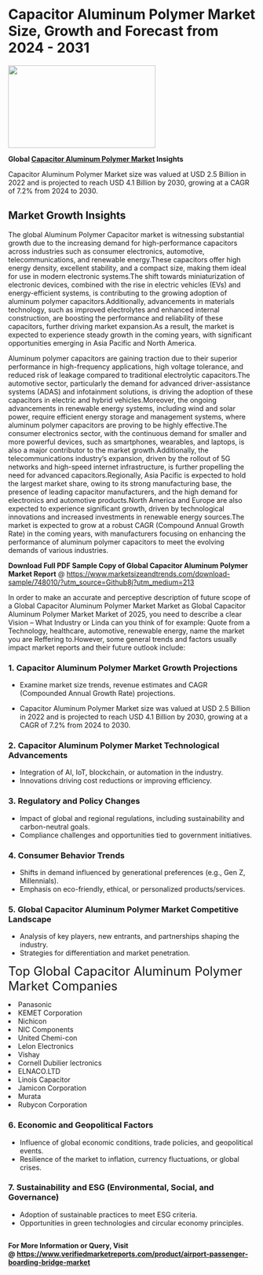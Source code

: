 <H1>Capacitor Aluminum Polymer Market Size, Growth and Forecast from 2024 - 2031</H1><img class="aligncenter size-medium wp-image-584254" src="https://thirdeyenews.in/wp-content/uploads/2024/09/Global-Market-Research-300x168.jpeg" alt="" width="300" height="168" /><p><strong>Global&nbsp;<a href="https://www.marketsizeandtrends.com/download-sample/748010/?utm_source=Github8j?utm_medium=213">Capacitor Aluminum Polymer Market</a> Insights</strong></p><p>Capacitor Aluminum Polymer Market size was valued at USD 2.5 Billion in 2022 and is projected to reach USD 4.1 Billion by 2030, growing at a CAGR of 7.2% from 2024 to 2030.</p><p><h2>Market Growth Insights</h2> <p>The global Aluminum Polymer Capacitor market is witnessing substantial growth due to the increasing demand for high-performance capacitors across industries such as consumer electronics, automotive, telecommunications, and renewable energy.These capacitors offer high energy density, excellent stability, and a compact size, making them ideal for use in modern electronic systems.The shift towards miniaturization of electronic devices, combined with the rise in electric vehicles (EVs) and energy-efficient systems, is contributing to the growing adoption of aluminum polymer capacitors.Additionally, advancements in materials technology, such as improved electrolytes and enhanced internal construction, are boosting the performance and reliability of these capacitors, further driving market expansion.As a result, the market is expected to experience steady growth in the coming years, with significant opportunities emerging in Asia Pacific and North America.</p> <p>Aluminum polymer capacitors are gaining traction due to their superior performance in high-frequency applications, high voltage tolerance, and reduced risk of leakage compared to traditional electrolytic capacitors.The automotive sector, particularly the demand for advanced driver-assistance systems (ADAS) and infotainment solutions, is driving the adoption of these capacitors in electric and hybrid vehicles.Moreover, the ongoing advancements in renewable energy systems, including wind and solar power, require efficient energy storage and management systems, where aluminum polymer capacitors are proving to be highly effective.The consumer electronics sector, with the continuous demand for smaller and more powerful devices, such as smartphones, wearables, and laptops, is also a major contributor to the market growth.Additionally, the telecommunications industry’s expansion, driven by the rollout of 5G networks and high-speed internet infrastructure, is further propelling the need for advanced capacitors.Regionally, Asia Pacific is expected to hold the largest market share, owing to its strong manufacturing base, the presence of leading capacitor manufacturers, and the high demand for electronics and automotive products.North America and Europe are also expected to experience significant growth, driven by technological innovations and increased investments in renewable energy sources.The market is expected to grow at a robust CAGR (Compound Annual Growth Rate) in the coming years, with manufacturers focusing on enhancing the performance of aluminum polymer capacitors to meet the evolving demands of various industries.</p><p><span class=""><strong>Download Full PDF Sample Copy of Global Capacitor Aluminum Polymer Market Report</strong> @ <a href="https://www.marketsizeandtrends.com/download-sample/748010/?utm_source=Github8j?utm_medium=213" target="_blank">https://www.marketsizeandtrends.com/download-sample/748010/?utm_source=Github8j?utm_medium=213</a></span></p><p>In order to make an accurate and perceptive description of future scope of a Global&nbsp;Capacitor Aluminum Polymer Market Market as Global&nbsp;Capacitor Aluminum Polymer Market Market of 2025, you need to describe a clear Vision &ndash; What Industry or Linda can you think of for example: Quote from a Technology, healthcare, automotive, renewable energy, name the market you are Reffering to.However, some general trends and factors usually impact market reports and their future outlook include:</p><h3>1.&nbsp;<strong>Capacitor Aluminum Polymer Market Growth Projections</strong></h3><ul><li>Examine market size trends, revenue estimates and CAGR (Compounded Annual Growth Rate) projections.</li><li><p>Capacitor Aluminum Polymer Market size was valued at USD 2.5 Billion in 2022 and is projected to reach USD 4.1 Billion by 2030, growing at a CAGR of 7.2% from 2024 to 2030.</p></li></ul><h3>2.&nbsp;<strong>Capacitor Aluminum Polymer Market Technological Advancements</strong></h3><ul><li>Integration of AI, IoT, blockchain, or automation in the industry.</li><li>Innovations driving cost reductions or improving efficiency.</li></ul><h3>3.&nbsp;<strong>Regulatory and Policy Changes</strong></h3><ul><li>Impact of global and regional regulations, including sustainability and carbon-neutral goals.</li><li>Compliance challenges and opportunities tied to government initiatives.</li></ul><h3>4.&nbsp;<strong>Consumer Behavior Trends</strong></h3><ul><li>Shifts in demand influenced by generational preferences (e.g., Gen Z, Millennials).</li><li>Emphasis on eco-friendly, ethical, or personalized products/services.</li></ul><h3>5.&nbsp;<strong>Global Capacitor Aluminum Polymer Market Competitive Landscape</strong></h3><ul><li>Analysis of key players, new entrants, and partnerships shaping the industry.</li><li>Strategies for differentiation and market penetration.</li></ul><p data-pm-slice="1 1 []"><span style="color: inherit; font-family: inherit; font-size: 25px;">Top Global Capacitor Aluminum Polymer Market Companies</span></p><div class="" data-test-id=""><p><li>Panasonic</li><li> KEMET Corporation</li><li> Nichicon</li><li> NIC Components</li><li> United Chemi-con</li><li> Lelon Electronics</li><li> Vishay</li><li> Cornell Dubilier lectronics</li><li> ELNACO.LTD</li><li> Linois Capacitor</li><li> Jamicon Corporation</li><li> Murata</li><li> Rubycon Corporation</li></p></div><h3>6.&nbsp;<strong>Economic and Geopolitical Factors</strong></h3><ul><li>Influence of global economic conditions, trade policies, and geopolitical events.</li><li>Resilience of the market to inflation, currency fluctuations, or global crises.</li></ul><h3>7.&nbsp;<strong>Sustainability and ESG (Environmental, Social, and Governance)</strong></h3><ul><li>Adoption of sustainable practices to meet ESG criteria.</li><li>Opportunities in green technologies and circular economy principles.</li></ul><h2><strong style="font-size: 14px;">For More Information or Query, Visit @&nbsp;</strong><a style="background-color: #ffffff; font-size: 14px;" href="https://www.marketsizeandtrends.com/report/capacitor-aluminum-polymer-market/" target="_blank">https://www.verifiedmarketreports.com/product/airport-passenger-boarding-bridge-market</a></h2>